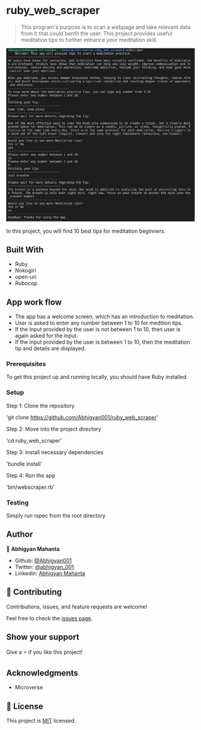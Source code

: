 # ruby_web_scraper

> This program's purpose is to scan a webpage and take relevant data from it that could benfit the user. This project provides useful meditation tips to further enhance your meditation skill.

![screenshot](./image/ss1.PNG)

In this project, you will find 10 best tips for meditation beginners.

## Built With

- Ruby
- Nokogiri
- open-uri
- Rubocop

## App work flow

- The app has a welcome screen, which has an introduction to meditation.
- User is asked to enter any number between 1 to 10 for medition tips.
- If the input provided by the user is not between 1 to 10, then user is again asked for the input.
- If the input provided by the user is between 1 to 10, then the meditation tip and details are displayed.

### Prerequisites

To get this project up and running locally, you should have Ruby installed.

### Setup

Step 1: Clone the repository

'git clone https://github.com/Abhigyan001/ruby_web_scraper'

Step 2: Move into the project directory

'cd ruby_web_scraper'

Step 3: Install necessary dependencies

'bundle install'

Step 4: Run the app

'bin/webscraper.rb'

### Testing

Simply run rspec from the root directory

## Author

👤 **Abhigyan Mahanta**

- Github: [@Abhigyan001](https://github.com/Abhigyan001)
- Twitter: [@abhigyan_001](https://twitter.com/abhigyan_001)
- Linkedin: [Abhigyan Mahanta](https://www.linkedin.com/in/abhigyan-mahanta-b49799145/)

## 🤝 Contributing

Contributions, issues, and feature requests are welcome!

Feel free to check the [issues page](issues/).

## Show your support

Give a ⭐️ if you like this project!

## Acknowledgments

- Microverse

## 📝 License

This project is [MIT](lic.url) licensed.
